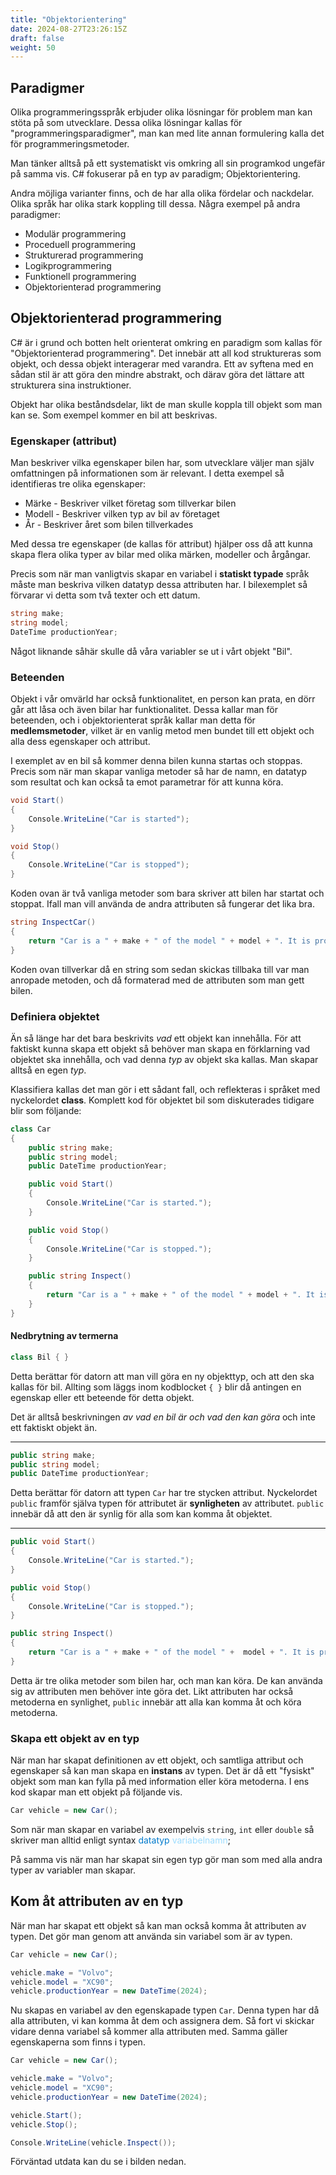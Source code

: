 ```yaml
---
title: "Objektorientering"
date: 2024-08-27T23:26:15Z
draft: false
weight: 50
---
```


## Paradigmer
Olika programmeringsspråk erbjuder olika lösningar för problem man kan stöta på som utvecklare. Dessa olika lösningar kallas för "programmeringsparadigmer", man kan med lite annan formulering kalla det för programmeringsmetoder.

Man tänker alltså på ett systematiskt vis omkring all sin programkod ungefär på samma vis. C# fokuserar på en typ av paradigm; Objektorientering.

Andra möjliga varianter finns, och de har alla olika fördelar och nackdelar. Olika språk har olika stark koppling till dessa. 
Några exempel på andra paradigmer:
- Modulär programmering
- Proceduell programmering
- Strukturerad programmering
- Logikprogrammering
- Funktionell programmering
- Objektorienterad programmering

## Objektorienterad programmering
C# är i grund och botten helt orienterat omkring en paradigm som kallas för "Objektorienterad programmering". Det innebär att all kod struktureras som objekt, och dessa objekt interagerar med varandra. Ett av syftena med en sådan stil är att göra den mindre abstrakt, och därav göra det lättare att strukturera sina instruktioner.

Objekt har olika beståndsdelar, likt de man skulle koppla till objekt som man kan se.
Som exempel kommer en bil att beskrivas.

### Egenskaper (attribut)
Man beskriver vilka egenskaper bilen har, som utvecklare väljer man själv omfattningen på informationen som är relevant. I detta exempel så identifieras tre olika egenskaper:
- Märke - Beskriver vilket företag som tillverkar bilen
- Modell - Beskriver vilken typ av bil av företaget
- År - Beskriver året som bilen tillverkades

Med dessa tre egenskaper (de kallas för attribut) hjälper oss då att kunna skapa flera olika typer av bilar med olika märken, modeller och årgångar.

Precis som när man vanligtvis skapar en variabel i **statiskt typade** språk måste man beskriva vilken datatyp dessa attributen har. I bilexemplet så förvarar vi detta som två texter och ett datum.
```csharp
string make;
string model;
DateTime productionYear;
```
Något liknande såhär skulle då våra variabler se ut i vårt objekt "Bil".
### Beteenden
Objekt i vår omvärld har också funktionalitet, en person kan prata, en dörr går att låsa och även bilar har funktionalitet. Dessa kallar man för beteenden, och i objektorienterat språk kallar man detta för **medlemsmetoder**, vilket är en vanlig metod men bundet till ett objekt och alla dess egenskaper och attribut.

I exemplet av en bil så kommer denna bilen kunna startas och stoppas. Precis som när man skapar vanliga metoder så har de namn, en datatyp som resultat och kan också ta emot parametrar för att kunna köra.
```csharp
void Start() 
{
    Console.WriteLine("Car is started");
}

void Stop() 
{
    Console.WriteLine("Car is stopped");
}
```
Koden ovan är två vanliga metoder som bara skriver att bilen har startat och stoppat. Ifall man vill använda de andra attributen så fungerar det lika bra.
```csharp
string InspectCar()
{
    return "Car is a " + make + " of the model " + model + ". It is produced year " + productionYear.ToString("yyyy");
}
```
Koden ovan tillverkar då en string som sedan skickas tillbaka till var man anropade metoden, och då formaterad med de attributen som man gett bilen.

### Definiera objektet
Än så länge har det bara beskrivits *vad* ett objekt kan innehålla. För att faktiskt kunna skapa ett objekt så behöver man skapa en förklarning vad objektet ska innehålla, och vad denna *typ* av objekt ska kallas. Man skapar alltså en egen *typ*.

Klassifiera kallas det man gör i ett sådant fall, och reflekteras i språket med nyckelordet **class**. Komplett kod för objektet bil som diskuterades tidigare blir som följande:
```csharp
class Car
{
    public string make;
    public string model;
    public DateTime productionYear;

    public void Start() 
    {
        Console.WriteLine("Car is started.");
    }

    public void Stop()
    {
        Console.WriteLine("Car is stopped.");
    }

    public string Inspect()
    {
        return "Car is a " + make + " of the model " + model + ". It is produced year " + productionYear.ToString("yyyy");
    }
}
```

#### Nedbrytning av termerna
```csharp
class Bil { }
```
Detta berättar för datorn att man vill göra en ny objekttyp, och att den ska kallas för bil. Allting som läggs inom kodblocket `{ }` blir då antingen en egenskap eller ett beteende för detta objekt. 

Det är alltså beskrivningen *av vad en bil är och vad den kan göra* och inte ett faktiskt objekt än.

---
```csharp
public string make;
public string model;
public DateTime productionYear;
```
Detta berättar för datorn att typen `Car` har tre stycken attribut. Nyckelordet `public` framför själva typen för attributet är **synligheten** av attributet. `public` innebär då att den är synlig för alla som kan komma åt objektet.

---
```csharp
public void Start() 
{
    Console.WriteLine("Car is started.");
}

public void Stop()
{
    Console.WriteLine("Car is stopped.");
}

public string Inspect()
{
    return "Car is a " + make + " of the model " +  model + ". It is produced year " + productionYear.ToString("yyyy");
}
```
Detta är tre olika metoder som bilen har, och man kan köra. De kan använda sig av attributen men behöver inte göra det. Likt attributen har också metoderna en synlighet, `public` innebär att alla kan komma åt och köra metoderna.

### Skapa ett objekt av en typ
När man har skapat definitionen av ett objekt, och samtliga attribut och egenskaper så kan man skapa en **instans** av typen. Det är då ett "fysiskt" objekt som man kan fylla på med information eller köra metoderna. I ens kod skapar man ett objekt på följande vis.
```csharp
Car vehicle = new Car();
```
Som när man skapar en variabel av exempelvis `string`, `int` eller `double` så skriver man alltid enligt syntax <span style="color:#007ACC">datatyp</span> <span style="color:#9CDCFE">variabelnamn</span>;

På samma vis när man har skapat sin egen typ gör man som med alla andra typer av variabler man skapar.

## Kom åt attributen av en typ
När man har skapat ett objekt så kan man också komma åt attributen av typen. Det gör man genom att använda sin variabel som är av typen. 
```csharp
Car vehicle = new Car();

vehicle.make = "Volvo";
vehicle.model = "XC90";
vehicle.productionYear = new DateTime(2024);
```
Nu skapas en variabel av den egenskapade typen `Car`. Denna typen har då alla attributen, vi kan komma åt dem och assignera dem. Så fort vi skickar vidare denna variabel så kommer alla attributen med. Samma gäller egenskaperna som finns i typen.
```csharp
Car vehicle = new Car();

vehicle.make = "Volvo";
vehicle.model = "XC90";
vehicle.productionYear = new DateTime(2024);

vehicle.Start();
vehicle.Stop();

Console.WriteLine(vehicle.Inspect());
```
Förväntad utdata kan du se i bilden nedan.
